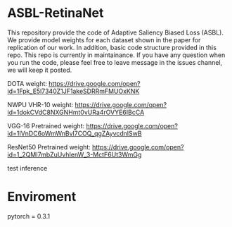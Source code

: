 # ASBL-RetinaNet

This repository provide the code of Adaptive Saliency Biased Loss (ASBL). We provide model weights for each dataset shown in the paper for replication of our work. In addition, basic code structure provided in this repo. This repo is currently in maintainance. If you have any question when you run the code, please feel free to leave message in the issues channel, we will keep it posted.



DOTA weight: https://drive.google.com/open?id=1Fpk_E5l7340Z1JF1akeSDRRmFMUOxKNK

NWPU VHR-10 weight: https://drive.google.com/open?id=1dokCVdC8NXGNHmt0vURa4rOVYE6IBcCA

VGG-16 Pretrained weight: https://drive.google.com/open?id=1IVnDC6oWmWnBvl7COQ_qgZAyvcdnlSwB

ResNet50 Pretrained weight: https://drive.google.com/open?id=1_2QMI7mbZuUvhIenW_3-MctF6Ut3WmGg


test inference

# Enviroment
 pytorch = 0.3.1
